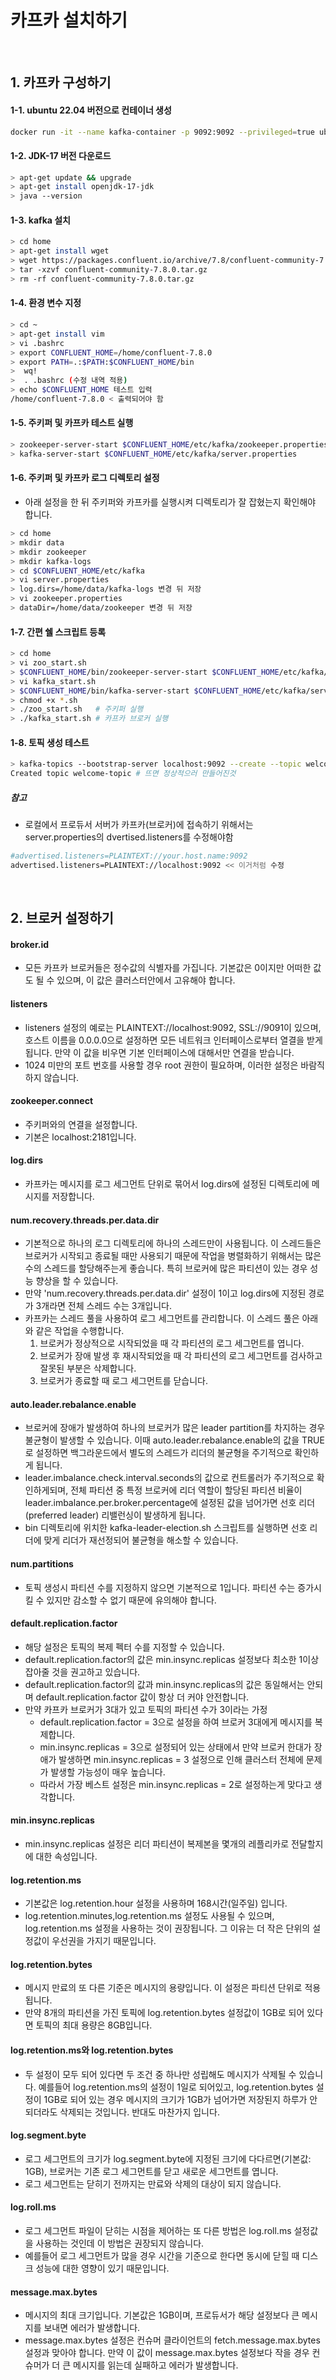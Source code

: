 # 카프카 설치하기

<br>

## 1. 카프카 구성하기

#### 1-1. ubuntu 22.04 버전으로 컨테이너 생성

```bash
docker run -it --name kafka-container -p 9092:9092 --privileged=true ubuntu:22.04
```

#### 1-2. JDK-17 버전 다운로드

```bash
> apt-get update && upgrade
> apt-get install openjdk-17-jdk
> java --version
```

#### 1-3. kafka 설치

```bash
> cd home
> apt-get install wget
> wget https://packages.confluent.io/archive/7.8/confluent-community-7.8.0.tar.gz
> tar -xzvf confluent-community-7.8.0.tar.gz
> rm -rf confluent-community-7.8.0.tar.gz
```

#### 1-4. 환경 변수 지정

```bash
> cd ~
> apt-get install vim
> vi .bashrc
> export CONFLUENT_HOME=/home/confluent-7.8.0
> export PATH=.:$PATH:$CONFLUENT_HOME/bin
>  wq!
>  . .bashrc (수정 내역 적용)
> echo $CONFLUENT_HOME 테스트 입력
/home/confluent-7.8.0 < 출력되어야 함
```

#### 1-5. 주키퍼 및 카프카 테스트 실행

```bash
> zookeeper-server-start $CONFLUENT_HOME/etc/kafka/zookeeper.properties
> kafka-server-start $CONFLUENT_HOME/etc/kafka/server.properties
```

#### 1-6. 주키퍼 및 카프카 로그 디렉토리 설정

- 아래 설정을 한 뒤 주키퍼와 카프카를 실행시켜 디렉토리가 잘 잡혔는지 확인해야 합니다.

```bash
> cd home
> mkdir data
> mkdir zookeeper
> mkdir kafka-logs
> cd $CONFLUENT_HOME/etc/kafka
> vi server.properties
> log.dirs=/home/data/kafka-logs 변경 뒤 저장
> vi zookeeper.properties
> dataDir=/home/data/zookeeper 변경 뒤 저장
```

#### 1-7. 간편 쉘 스크립트 등록

```bash
> cd home
> vi zoo_start.sh
> $CONFLUENT_HOME/bin/zookeeper-server-start $CONFLUENT_HOME/etc/kafka/zookeeper.properties < 작성 후 저장
> vi kafka_start.sh
> $CONFLUENT_HOME/bin/kafka-server-start $CONFLUENT_HOME/etc/kafka/server.properties < 작성 후 저장
> chmod +x *.sh
> ./zoo_start.sh   # 주키퍼 실행
> ./kafka_start.sh # 카프카 브로커 실행
```

#### 1-8. 토픽 생성 테스트

```bash
> kafka-topics --bootstrap-server localhost:9092 --create --topic welcome-topic
Created topic welcome-topic # 뜨면 정상적으러 만들어진것
```

##### 참고

- 로컬에서 프로듀서 서버가 카프카(브로커)에 접속하기 위해서는 server.properties의 dvertised.listeners를 수정해야함

```bash
#advertised.listeners=PLAINTEXT://your.host.name:9092 
advertised.listeners=PLAINTEXT://localhost:9092 << 이거처럼 수정
```

<br>

## 2. 브로커 설정하기

#### broker.id

- 모든 카프카 브로커들은 정수값의 식별자를 가집니다. 기본값은 0이지만 어떠한 값도 될 수 있으며, 이 값은 클러스터안에서 고유해야 합니다.

#### listeners 

- listeners 설정의 예로는 PLAINTEXT://localhost:9092, SSL://9091이 있으며, 호스트 이름을 0.0.0.0으로 설정하면 모든 네트워크 인터페이스로부터 열결을 받게 됩니다. 만약 이 값을 비우면 기본 인터페이스에 대해서만 연결을 받습니다.
- 1024 미만의 포트 번호를 사용할 경우 root 권한이 필요하며, 이러한 설정은 바람직하지 않습니다.

#### zookeeper.connect

- 주키퍼와의 연결을 설정합니다.
- 기본은 localhost:2181입니다.

#### log.dirs

- 카프카는 메시지를 로그 세그먼트 단위로 묶어서 log.dirs에 설정된 디렉토리에 메시지를 저장합니다. 

#### num.recovery.threads.per.data.dir

- 기본적으로 하나의 로그 디렉토리에 하나의 스레드만이 사용됩니다. 이 스레드들은 브로커가 시작되고 종료될 때만 사용되기 때문에 작업을 병렬화하기 위해서는 많은 수의 스레드를 할당해주는게 좋습니다. 특히 브로커에 많은 파티션이 있는 경우 성능 향상을 할 수 있습니다.
- 만약 'num.recovery.threads.per.data.dir' 설정이 1이고 log.dirs에 지정된 경로가 3개라면 전체 스레드 수는 3개입니다.
- 카프카는 스레드 풀을 사용하여 로그 세그먼트를 관리합니다. 이 스레드 풀은 아래와 같은 작업을 수행합니다.
  1. 브로커가 정상적으로 시작되었을 때 각 파티션의 로그 세그먼트를 엽니다.
  2. 브로커가 장애 발생 후 재시작되었을 때 각 파티션의 로그 세그먼트를 검사하고 잘못된 부분은 삭제합니다.
  3. 브로커가 종료할 때 로그 세그먼트를 닫습니다.

#### auto.leader.rebalance.enable

- 브로커에 장애가 발생하여 하나의 브로커가 많은 leader partition를 차지하는 경우 불균형이 발생할 수 있습니다. 이때 auto.leader.rebalance.enable의 값을 TRUE로 설정하면 백그라운드에서 별도의 스레드가 리더의 불균형을 주기적으로 확인하게 됩니다.
- leader.imbalance.check.interval.seconds의 값으로 컨트롤러가 주기적으로 확인하게되며, 전체 파티션 중 특정 브로커에 리더 역할이 할당된 파티션 비율이 leader.imbalance.per.broker.percentage에 설정된 값을 넘어가면 선호 리더(preferred leader) 리밸런싱이 발생하게 됩니다.
- bin 디렉토리에 위치한 kafka-leader-election.sh 스크립트를 실행하면 선호 리더에 맞게 리더가 재선정되어 불균형을 해소할 수 있습니다.

#### num.partitions

- 토픽 생성시 파티션 수를 지정하지 않으면 기본적으로 1입니다. 파티션 수는 증가시킬 수 있지만 감소할 수 없기 때문에 유의해야 합니다.

#### default.replication.factor

- 해당 설정은 토픽의 복제 펙터 수를 지정할 수 있습니다.
- default.replication.factor의 값은 min.insync.replicas 설정보다 최소한 1이상 잡아줄 것을 권고하고 있습니다.
- default.replication.factor의 값과 min.insync.replicas의 값은 동일해서는 안되며 default.replication.factor 값이 항상 더 커야 안전합니다.
- 만약 카프카 브로커가 3대가 있고 토픽의 파티션 수가 3이라는 가정
  - default.replication.factor = 3으로 설정을 하여 브로커 3대에게 메시지를 복제합니다.
  - min.insync.replicas = 3으로 설정되어 있는 상태에서 만약 브로커 한대가 장애가 발생하면 min.insync.replicas = 3 설정으로 인해 클러스터 전체에 문제가 발생할 가능성이 매우 높습니다.
  - 따라서 가장 베스트 설정은 min.insync.replicas = 2로 설정하는게 맞다고 생각합니다.
 
#### min.insync.replicas 

- min.insync.replicas 설정은 리더 파티션이 복제본을 몇개의 레플리카로 전달할지에 대한 속성입니다.

#### log.retention.ms

- 기본값은 log.retention.hour 설정을 사용하며 168시간(일주일) 입니다.
- log.retention.minutes,log.retention.ms 설정도 사용될 수 있으며, log.retention.ms 설정을 사용하는 것이 권장됩니다. 그 이유는 더 작은 단위의 설정값이 우선권을 가지기 때문입니다.

#### log.retention.bytes

- 메시지 만료의 또 다른 기준은 메시지의 용량입니다. 이 설정은 파티션 단위로 적용됩니다.
- 만약 8개의 파티션을 가진 토픽에 log.retention.bytes 설정값이 1GB로 되어 있다면 토픽의 최대 용량은 8GB입니다.

#### log.retention.ms와 log.retention.bytes

- 두 설정이 모두 되어 있다면 두 조건 중 하나만 성립해도 메시지가 삭제될 수 있습니다. 예를들어 log.retention.ms의 설정이 1일로 되어있고, log.retention.bytes 설정이 1GB로 되어 있는 경우 메시지의 크기가 1GB가 넘어가면 저장된지 하루가 안되더라도 삭제되는 것입니다. 반대도 마찬가지 입니다.

#### log.segment.byte

- 로그 세그먼트의 크기가 log.segment.byte에 지정된 크기에 다다르면(기본값: 1GB), 브로커는 기존 로그 세그먼트를 닫고 새로운 세그먼트를 엽니다.
- 로그 세그먼트는 닫히기 전까지는 만료와 삭제의 대상이 되지 않습니다.

#### log.roll.ms

- 로그 세그먼트 파일이 닫히는 시점을 제어하는 또 다른 방법은 log.roll.ms 설정값을 사용하는 것인데 이 방법은 권장되지 않습니다.
- 예를들어 로그 세그먼트가 많을 경우 시간을 기준으로 한다면 동시에 닫힐 때 디스크 성능에 대한 영향이 있기 때문입니다.

#### message.max.bytes

- 메시지의 최대 크기입니다. 기본값은 1GB이며, 프로듀서가 해당 설정보다 큰 메시지를 보내면 에러가 발생합니다.
- message.max.bytes 설정은 컨슈머 클라이언트의 fetch.message.max.bytes 설정과 맞아야 합니다. 만약 이 값이 message.max.bytes 설정보다 작을 경우 컨슈머가 더 큰 메시지를 읽는데 실패하고 에러가 발생합니다.


